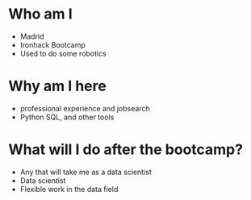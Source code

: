 # Who am I

* Madrid
* Ironhack Bootcamp
* Used to do some robotics

# Why am I here

* professional experience and jobsearch
* Python SQL, and other tools

# What will I do after the bootcamp?

* Any that will take me as a data scientist
* Data scientist
* Flexible work in the data field